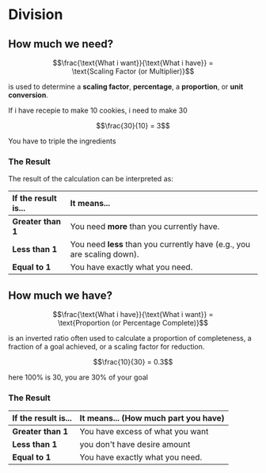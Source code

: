 # Division

## How much we need?

$$\frac{\text{What i want}}{\text{What i have}} = \text{Scaling Factor (or Multiplier)}$$


is used to determine a **scaling factor**, **percentage**, a **proportion**, or **unit conversion**.

If i have recepie to make 10 cookies, i need to make 30

$$\frac{30}{10} = 3$$

You have to triple the ingredients

### The Result

The result of the calculation can be interpreted as:

| If the result is... | It means... |
| :--- | :--- |
| **Greater than 1** | You need **more** than you currently have. |
| **Less than 1** | You need **less** than you currently have (e.g., you are scaling down). |
| **Equal to 1** | You have exactly what you need. |



## How much we have?

$$\frac{\text{What i have}}{\text{What i want}} = \text{Proportion (or Percentage Complete)}$$

is an inverted ratio often used to calculate a proportion of completeness, a fraction of a goal achieved, or a scaling factor for reduction.



$$\frac{10}{30} = 0.3$$

here 100% is 30, you are 30% of your goal

### The Result

| If the result is... | It means... (How much part you have) |
| :--- | :--- |
| **Greater than 1** | You have excess of what you want |
| **Less than 1** |  you don't have desire amount |
| **Equal to 1** | You have exactly what you need. |